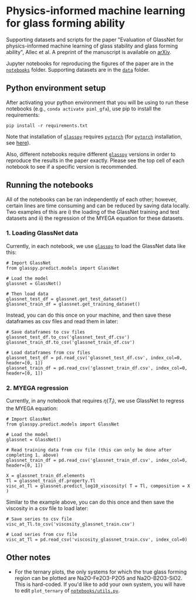# Physics-informed machine learning for glass forming ability

Supporting datasets and scripts for the paper "Evaluation of 
GlassNet for physics-informed machine learning of glass stability 
and glass forming ability", Allec et al. A preprint of the 
manuscript is available on [arXiv](https://arxiv.org/abs/2403.10682).

Jupyter notebooks for reproducing the figures of the paper are in
the [`notebooks`](notebooks) folder. Supporting datasets are in the
[`data`](data) folder.

## Python environment setup

After activating your python environment that you will be using
to run these notebooks (e.g., `conda activate piml_gfa`), use pip
to install the requirements:

```
pip install -r requirements.txt
```

Note that installation of [`glasspy`](https://github.com/drcassar/glasspy) requires [`pytorch`](https://pytorch.org/) (for [`pytorch`](https://pytorch.org/)
installation, see [here](https://pytorch.org/get-started/locally/)).

Also, different notebooks require different [`glasspy`](https://github.com/drcassar/glasspy) versions in order to
reproduce the results in the paper exactly. Please see the top cell of each
notebook to see if a specific version is recommended.

## Running the notebooks
All of the notebooks can be ran independently of each other; however,
certain lines are time consuming and can be reduced by saving data 
locally. Two examples of this are i) the loading of the GlassNet training
and test datasets and ii) the regression of the MYEGA equation for these 
datasets.

### 1. Loading GlassNet data
Currently, in each notebook, we use [`glasspy`](https://github.com/drcassar/glasspy) to load the GlassNet data
like this:

```
# Import GlassNet
from glasspy.predict.models import GlassNet

# Load the model
glassnet = GlassNet()

# Then load data
glassnet_test_df = glassnet.get_test_dataset()
glassnet_train_df = glassnet.get_training_dataset()
```

Instead, you can do this once on your machine, and then save these dataframes
as csv files and read them in later:

```
# Save dataframes to csv files
glassnet_test_df.to_csv('glassnet_test_df.csv')
glassnet_train_df.to_csv('glassnet_train_df.csv')

# Load dataframes from csv files
glassnet_test_df = pd.read_csv('glassnet_test_df.csv', index_col=0, header=[0, 1])
glassnet_train_df = pd.read_csv('glassnet_train_df.csv', index_col=0, header=[0, 1])
```

### 2. MYEGA regression
Currently, in any notebook that requires $\eta(T_l)$, we use GlassNet to regress
the MYEGA equation:

```
# Import GlassNet
from glasspy.predict.models import GlassNet

# Load the model
glassnet = GlassNet()

# Read training data from csv file (this can only be done after completing 1. above)
glassnet_train_df = pd.read_csv('glassnet_train_df.csv', index_col=0, header=[0, 1])

X = glassnet_train_df.elements
Tl = glassnet_train_df.property.Tl
visc_at_Tl = glassnet.predict_log10_viscosity( T = Tl, composition = X )
```

Similar to the example above, you can do this once and then save the viscosity in a
csv file to load later:

```
# Save series to csv file
visc_at_Tl.to_csv('viscosity_glassnet_train.csv')

# Load series from csv file
visc_at_Tl = pd.read_csv('viscosity_glassnet_train.csv', index_col=0)
```

## Other notes
- For the ternary plots, the only systems for which the true glass forming region 
can be plotted are Na2O-Fe2O3-P2O5 and Na2O-B2O3-SiO2. This is hard-coded. If you'd
like to add your own system, you will have to edit `plot_ternary` of [`notebooks/utils.py`](notebooks/utils.py). 



